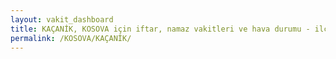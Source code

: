 ```yaml
---
layout: vakit_dashboard
title: KAÇANİK, KOSOVA için iftar, namaz vakitleri ve hava durumu - ilçe/eyalet seç
permalink: /KOSOVA/KAÇANİK/
---
```


<script type="text/javascript">
  var GLOBAL_COUNTRY = 'KOSOVA';
  var GLOBAL_CITY = 'KAÇANİK';
  var GLOBAL_STATE = '';
  var lat = 72;
  var lon = 21;
</script>

